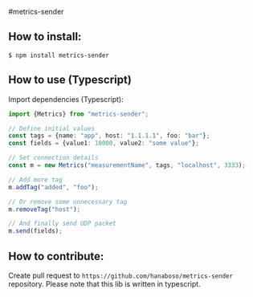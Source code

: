 #metrics-sender

## How to install:
`$ npm install metrics-sender`

## How to use (Typescript)

Import dependencies (Typescript):
```typescript
import {Metrics} from "metrics-sender";

// Define initial values
const tags = {name: "app", host: "1.1.1.1", foo: "bar"};
const fields = {value1: 10000, value2: "some value"};

// Set connection details
const m = new Metrics("measurementName", tags, "localhost", 3333);

// Add more tag
m.addTag("added", "foo");

// Or remove some unnecessary tag
m.removeTag("host");

// And finally send UDP packet
m.send(fields);
```

## How to contribute:

Create pull request to `https://github.com/hanaboso/metrics-sender` repository.
Please note that this lib is written in typescript. 
